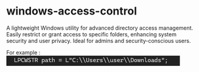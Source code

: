 # windows-access-control
A lightweight Windows utility for advanced directory access management. Easily restrict or grant access to specific folders, enhancing system security and user privacy. Ideal for admins and security-conscious users.

For example :               
![Alt text](185325.png)
